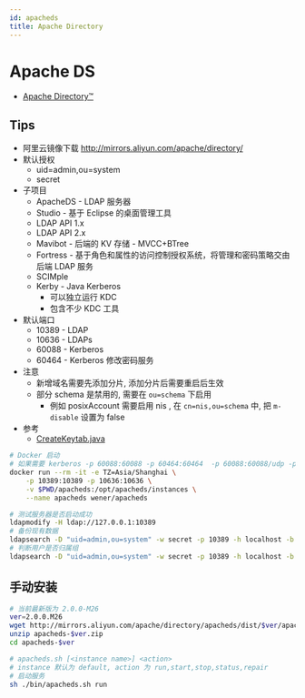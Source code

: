 ```yaml
---
id: apacheds
title: Apache Directory
---
```


# Apache DS
* [Apache Directory™](http://directory.apache.org/)

## Tips
* 阿里云镜像下载 http://mirrors.aliyun.com/apache/directory/
* 默认授权
  * uid=admin,ou=system
  * secret
* 子项目
  * ApacheDS - LDAP 服务器
  * Studio - 基于 Eclipse 的桌面管理工具
  * LDAP API 1.x
  * LDAP API 2.x
  * Mavibot - 后端的 KV 存储 - MVCC+BTree
  * Fortress - 基于角色和属性的访问控制授权系统，将管理和密码策略交由后端 LDAP 服务
  * SCIMple
  * Kerby - Java Kerberos
    * 可以独立运行 KDC
    * 包含不少 KDC 工具
* 默认端口
  * 10389 - LDAP
  * 10636 - LDAPs
  * 60088 - Kerberos
  * 60464 - Kerberos 修改密码服务
* 注意
  * 新增域名需要先添加分片, 添加分片后需要重启后生效
  * 部分 schema 是禁用的, 需要在 `ou=schema` 下启用
    * 例如 posixAccount 需要启用 nis , 在 `cn=nis,ou=schema` 中, 把 `m-disable` 设置为 false
* 参考
  * [CreateKeytab.java](https://github.com/kwart/kerberos-using-apacheds/blob/master/src/main/java/org/jboss/test/kerberos/CreateKeytab.java)

```bash
# Docker 启动
# 如果需要 kerberos -p 60088:60088 -p 60464:60464  -p 60088:60088/udp -p 60464:60464/udp
docker run --rm -it -e TZ=Asia/Shanghai \
    -p 10389:10389 -p 10636:10636 \
    -v $PWD/apacheds:/opt/apacheds/instances \
    --name apacheds wener/apacheds

# 测试服务器是否启动成功
ldapmodify -H ldap://127.0.0.1:10389
# 备份现有数据
ldapsearch -D "uid=admin,ou=system" -w secret -p 10389 -h localhost -b "dc=example,dc=com" -s sub "(ObjectClass=*)" '*' + > backup.ldif
# 判断用户是否归属组
ldapsearch -D "uid=admin,ou=system" -w secret -p 10389 -h localhost -b "dc=example,dc=com" -s sub  "(&(objectClass=person)(uid=wener)(memberof=CN=developer,OU=users,DC=example,DC=com))"
```

## 手动安装
```bash
# 当前最新版为 2.0.0-M26
ver=2.0.0.M26
wget http://mirrors.aliyun.com/apache/directory/apacheds/dist/$ver/apacheds-$ver.zip
unzip apacheds-$ver.zip
cd apacheds-$ver

# apacheds.sh [<instance name>] <action>
# instance 默认为 default, action 为 run,start,stop,status,repair
# 启动服务
sh ./bin/apacheds.sh run
```

